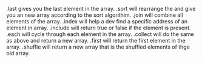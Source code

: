 .last gives you the last element in the array.
.sort will rearrange the and give you an new array according to the sort algorithim.
.join will combine all elements of the array.
.index will help a dev find a specific address of an element in array.
.include will return true or false if the element is present.
.each will cycle through each element in the array.
.collect will do the same as above and return a new array.
.first will return the first element in the array.
.shuffle will return a new array that is the shuffled elements of thge old array.